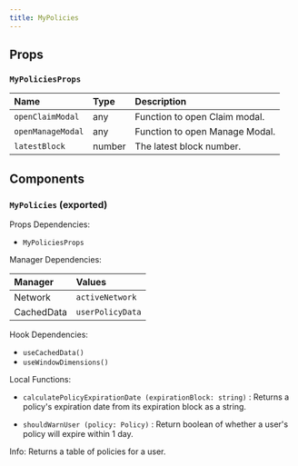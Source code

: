 ```yaml
---
title: MyPolicies
---
```


## Props

### `MyPoliciesProps`

| Name | Type | Description                                                          |
| :--- | :--- | :------------------------------------------------------------------- |
| `openClaimModal` | any | Function to open Claim modal.
| `openManageModal` | any | Function to open Manage Modal.
| `latestBlock` | number | The latest block number.

## Components

### `MyPolicies` (exported)

Props Dependencies:

- `MyPoliciesProps`

Manager Dependencies:

| Manager | Values                                                          |
| :--- | :------------------------------------------------------------------- |
| Network | `activeNetwork`
| CachedData | `userPolicyData`

Hook Dependencies:

- `useCachedData()`
- `useWindowDimensions()`

Local Functions:
- `calculatePolicyExpirationDate (expirationBlock: string)` : Returns a policy's expiration date from its expiration block as a string.

- `shouldWarnUser (policy: Policy)` : Return boolean of whether a user's policy will expire within 1 day.

Info: Returns a table of policies for a user.
